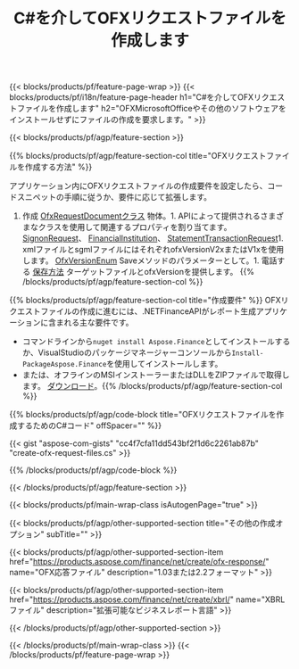 ﻿---
title: C#を介してOFXリクエストファイルを作成します
description: OFXリクエストファイル作成のサンプルコード。 .NETベースのアプリケーション内でバッチOFXリクエストファイルを生成するには、APIサンプルコードを使用します。 
url: /ja/net/create/ofx-request/
family: finance
platformtag: net
feature: create
informat: OFX Request
outformat: 
otherformats: OFX Response
---
{{< blocks/products/pf/feature-page-wrap >}}
{{< blocks/products/pf/i18n/feature-page-header h1="C#を介してOFXリクエストファイルを作成します" h2="OFXMicrosoftOfficeやその他のソフトウェアをインストールせずにファイルの作成を要求します。" >}}

{{< blocks/products/pf/agp/feature-section >}}

{{% blocks/products/pf/agp/feature-section-col title="OFXリクエストファイルを作成する方法" %}}

アプリケーション内にOFXリクエストファイルの作成要件を設定したら、コードスニペットの手順に従うか、要件に応じて拡張します。

1. 作成 [OfxRequestDocumentクラス](https://apireference.aspose.com/finance/net/aspose.finance.ofx/ofxrequestdocument) 物体。1. APIによって提供されるさまざまなクラスを使用して関連するプロパティを割り当てます。 [SignonRequest](https://apireference.aspose.com/finance/net/aspose.finance.ofx.signon/signonrequest)、 [FinancialInstitution](https://apireference.aspose.com/finance/net/aspose.finance.ofx.signon/financialinstitution)、 [StatementTransactionRequest](https://apireference.aspose.com/finance/net/aspose.finance.ofx.bank/statementtransactionrequest)1. xmlファイルとsgmlファイルにはそれぞれofxVersionV2xまたはV1xを使用します。 [OfxVersionEnum](https://apireference.aspose.com/finance/net/aspose.finance.ofx/ofxversionenum) Saveメソッドのパラメーターとして。1. 電話する [保存方法](https://apireference.aspose.com/finance/net/aspose.finance.ofx/ofxrequestdocument/methods/save) ターゲットファイルとofxVersionを提供します。
{{% /blocks/products/pf/agp/feature-section-col %}}

{{% blocks/products/pf/agp/feature-section-col title="作成要件" %}}
OFXリクエストファイルの作成に進むには、.NETFinanceAPIがレポート生成アプリケーションに含まれる主な要件です。 
- コマンドラインから```nuget install Aspose.Finance```としてインストールするか、VisualStudioのパッケージマネージャーコンソールから```Install-PackageAspose.Finance```を使用してインストールします。
- または、オフラインのMSIインストーラーまたはDLLをZIPファイルで取得します。 [ダウンロード](https://downloads.aspose.com/finance/net)。{{% /blocks/products/pf/agp/feature-section-col %}}

{{% blocks/products/pf/agp/code-block title="OFXリクエストファイルを作成するためのC#コード" offSpacer="" %}}

{{< gist "aspose-com-gists" "cc4f7cfa11dd543bf2f1d6c2261ab87b" "create-ofx-request-files.cs" >}}

{{% /blocks/products/pf/agp/code-block %}}

{{< /blocks/products/pf/agp/feature-section >}}

{{< blocks/products/pf/main-wrap-class isAutogenPage="true" >}}

{{< blocks/products/pf/agp/other-supported-section title="その他の作成オプション" subTitle="" >}}

{{< blocks/products/pf/agp/other-supported-section-item href="https://products.aspose.com/finance/net/create/ofx-response/" name="OFX応答ファイル" description="1.03または2.2フォーマット" >}}

{{< blocks/products/pf/agp/other-supported-section-item href="https://products.aspose.com/finance/net/create/xbrl/" name="XBRLファイル" description="拡張可能なビジネスレポート言語" >}}


{{< /blocks/products/pf/agp/other-supported-section >}}

{{< /blocks/products/pf/main-wrap-class >}}
{{< /blocks/products/pf/feature-page-wrap >}}